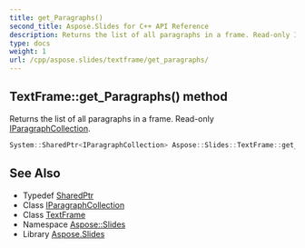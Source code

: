 ```yaml
---
title: get_Paragraphs()
second_title: Aspose.Slides for C++ API Reference
description: Returns the list of all paragraphs in a frame. Read-only IParagraphCollection.
type: docs
weight: 1
url: /cpp/aspose.slides/textframe/get_paragraphs/
---
```

## TextFrame::get_Paragraphs() method


Returns the list of all paragraphs in a frame. Read-only [IParagraphCollection](../../iparagraphcollection/).

```cpp
System::SharedPtr<IParagraphCollection> Aspose::Slides::TextFrame::get_Paragraphs() override
```

## See Also

* Typedef [SharedPtr](../../system/sharedptr/)
* Class [IParagraphCollection](../iparagraphcollection/)
* Class [TextFrame](./)
* Namespace [Aspose::Slides](../)
* Library [Aspose.Slides](../../)